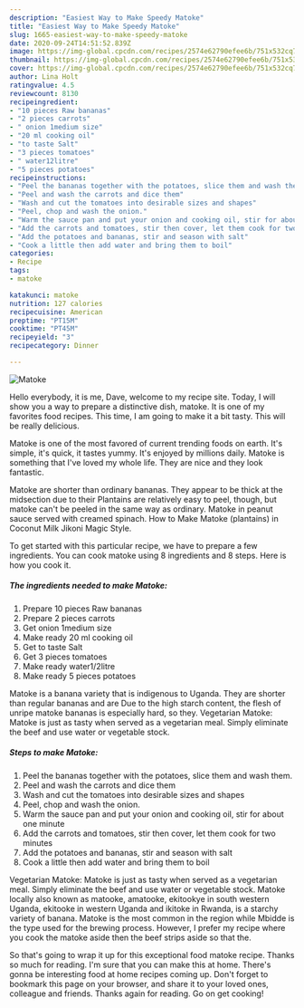 ```yaml
---
description: "Easiest Way to Make Speedy Matoke"
title: "Easiest Way to Make Speedy Matoke"
slug: 1665-easiest-way-to-make-speedy-matoke
date: 2020-09-24T14:51:52.839Z
image: https://img-global.cpcdn.com/recipes/2574e62790efee6b/751x532cq70/matoke-recipe-main-photo.jpg
thumbnail: https://img-global.cpcdn.com/recipes/2574e62790efee6b/751x532cq70/matoke-recipe-main-photo.jpg
cover: https://img-global.cpcdn.com/recipes/2574e62790efee6b/751x532cq70/matoke-recipe-main-photo.jpg
author: Lina Holt
ratingvalue: 4.5
reviewcount: 8130
recipeingredient:
- "10 pieces Raw bananas"
- "2 pieces carrots"
- " onion 1medium size"
- "20 ml cooking oil"
- "to taste Salt"
- "3 pieces tomatoes"
- " water12litre"
- "5 pieces potatoes"
recipeinstructions:
- "Peel the bananas together with the potatoes, slice them and wash them."
- "Peel and wash the carrots and dice them"
- "Wash and cut the tomatoes into desirable sizes and shapes"
- "Peel, chop and wash the onion."
- "Warm the sauce pan and put your onion and cooking oil, stir for about one minute"
- "Add the carrots and tomatoes, stir then cover, let them cook for two minutes"
- "Add the potatoes and bananas, stir and season with salt"
- "Cook a little then add water and bring them to boil"
categories:
- Recipe
tags:
- matoke

katakunci: matoke 
nutrition: 127 calories
recipecuisine: American
preptime: "PT15M"
cooktime: "PT45M"
recipeyield: "3"
recipecategory: Dinner

---
```



![Matoke](https://img-global.cpcdn.com/recipes/2574e62790efee6b/751x532cq70/matoke-recipe-main-photo.jpg)

Hello everybody, it is me, Dave, welcome to my recipe site. Today, I will show you a way to prepare a distinctive dish, matoke. It is one of my favorites food recipes. This time, I am going to make it a bit tasty. This will be really delicious.

Matoke is one of the most favored of current trending foods on earth. It's simple, it's quick, it tastes yummy. It's enjoyed by millions daily. Matoke is something that I've loved my whole life. They are nice and they look fantastic.

Matoke are shorter than ordinary bananas. They appear to be thick at the midsection due to their Plantains are relatively easy to peel, though, but matoke can&#39;t be peeled in the same way as ordinary. Matoke in peanut sauce served with creamed spinach. How to Make Matoke (plantains) in Coconut Milk Jikoni Magic Style.


To get started with this particular recipe, we have to prepare a few ingredients. You can cook matoke using 8 ingredients and 8 steps. Here is how you cook it.

<!--inarticleads1-->

##### The ingredients needed to make Matoke:

1. Prepare 10 pieces Raw bananas
1. Prepare 2 pieces carrots
1. Get  onion 1medium size
1. Make ready 20 ml cooking oil
1. Get to taste Salt
1. Get 3 pieces tomatoes
1. Make ready  water1/2litre
1. Make ready 5 pieces potatoes


Matoke is a banana variety that is indigenous to Uganda. They are shorter than regular bananas and are Due to the high starch content, the flesh of unripe matoke bananas is especially hard, so they. Vegetarian Matoke: Matoke is just as tasty when served as a vegetarian meal. Simply eliminate the beef and use water or vegetable stock. 

<!--inarticleads2-->

##### Steps to make Matoke:

1. Peel the bananas together with the potatoes, slice them and wash them.
1. Peel and wash the carrots and dice them
1. Wash and cut the tomatoes into desirable sizes and shapes
1. Peel, chop and wash the onion.
1. Warm the sauce pan and put your onion and cooking oil, stir for about one minute
1. Add the carrots and tomatoes, stir then cover, let them cook for two minutes
1. Add the potatoes and bananas, stir and season with salt
1. Cook a little then add water and bring them to boil


Vegetarian Matoke: Matoke is just as tasty when served as a vegetarian meal. Simply eliminate the beef and use water or vegetable stock. Matoke locally also known as matooke, amatooke, ekitookye in south western Uganda, ekitooke in western Uganda and ikitoke in Rwanda, is a starchy variety of banana. Matoke is the most common in the region while Mbidde is the type used for the brewing process. However, I prefer my recipe where you cook the matoke aside then the beef strips aside so that the. 

So that's going to wrap it up for this exceptional food matoke recipe. Thanks so much for reading. I'm sure that you can make this at home. There's gonna be interesting food at home recipes coming up. Don't forget to bookmark this page on your browser, and share it to your loved ones, colleague and friends. Thanks again for reading. Go on get cooking!
